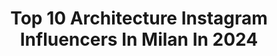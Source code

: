 ---
title: Top 10 Architecture Instagram Influencers In Milan In 2024
description: >-
  Find top architecture Instagram influencers in Milan in 2024. Most popular hashtags: #milano #architecture #milan #italy.
platform: Instagram
hits: 169
text_top: Discover the most popular Instagram influencers on inBeat.
text_bottom: Our database aggregates 169 Instagram influencers like this in Milan, Italy for you to connect with.
profiles:
  - username: "milanstagramcom"
    fullname: >-
      Massimiliano Donghi
    bio: >-
      📷 Freelance Photographer 📌 Based in Milan, Italy
    location: "Italy"
    followers: 23309
    engagement: 514
    commentsToLikes: 0.027438
    id: ck0vv45c1ngm80i195vkiwio0
    verified: false
    hashtags: "#travel, #postcard, #architecture, #milanocity"
  - username: "fernariello"
    fullname: >-
      Fernando
    bio: >-
      Un napoletano al parmigiano📱iPhone11promax📸CanonEOSM3📹GoPro H6💫Fotografare è cercare di fermare l'attimo fuggente🌎Viaggiare alla ricerca di se stessi🥇
    location: "Italy"
    followers: 10061
    engagement: 1002
    commentsToLikes: 0.049503
    id: ck0u7pkq85e6t0i192e4tostl
    verified: false
    hashtags: "#city, #nyc, #venezia, #love"
  - username: "eventiatmilano"
    fullname: >-
      Eventi@Milano
    bio: >-
      𝘖𝘨𝘨𝘪. 𝘈 𝘔𝘪𝘭𝘢𝘯𝘰. 𝘘𝘶𝘢𝘭𝘤𝘰𝘴𝘢 𝘥𝘪 𝘥𝘪𝘷𝘦𝘳𝘴𝘰 𝘥𝘢𝘭 𝘴𝘰𝘭𝘪𝘵𝘰 𝘢𝘱𝘦𝘳𝘪𝘵𝘪𝘷𝘰. 📷 #eventiatmilano ⬇️ Promuovi il tuo evento ⬇️
    location: "Italy"
    followers: 30773
    engagement: 171
    commentsToLikes: 0.018016
    id: ckaovrmzx5ux50i781wsa9gfm
    verified: false
    hashtags: "#ig, #castellosforzescomilano, #comunedimilano, #brera"
  - username: "carlo_stanga"
    fullname: >-
      Carlo Stanga Illustrator
    bio: >-
      Italian freelance illustrator, architect, books author based in Berlin #illustration #travels #architecture #berlin #milano #greece
    location: "Italy"
    followers: 60749
    engagement: 257
    commentsToLikes: 0.020261
    id: ck0uba49be6y00i19e6pswk9y
    verified: false
    hashtags: "#zahahadid, #milan, #carlostanga, #architettura"
  - username: "sfiziusello78"
    fullname: >-
      sfiziusello78
    bio: >-
      Appunti disordinati di viaggi di un semplice 40enne🐻🌈🌞 Giovanni da Milano/salerno ❤️ mia famiglia ❤️il mio lavoro💉💊 💓viaggiatore dipendente✈️🛳️🌍 ❤️🍤🍣🍙
    location: "Italy"
    followers: 6162
    engagement: 727
    commentsToLikes: 0.023465
    id: ck5hs8t9ow6gg0i113gnk2n1t
    verified: false
    hashtags: "#art, #vivomilano, #museo, #chieseedintorni"
  - username: "cristian.mohaded"
    fullname: >-
      C R I S T I A N.M O H A D E D
    bio: >-
      Designer & Artist from 🇦🇷 Head of Design, Mohaded.Studio Founder & Art Director @entrevero.collections Rewriting Argentine Design
    location: "Italy"
    followers: 27242
    engagement: 210
    commentsToLikes: 0.054772
    id: ck5heupn8ura20i11otci61cj
    verified: false
    hashtags: "#cristianmohaded, #craft, #handmade, #lamp"
  - username: "milano_scomparsa_o_quasi"
    fullname: >-
      Paolo
    bio: >-
      Potete trovare i libri su AMAZON, IBS, KOBO, UNILIBRO, MONDADORI
    location: "Italy"
    followers: 36016
    engagement: 453
    commentsToLikes: 0.041519
    id: ck13947gcjfp70i192d0nhzov
    verified: false
    hashtags: "#milano, #architecture, #architettura, #architecturephotography"
  - username: "ilpiccionedimilano"
    fullname: >-
      Il Piccione di Milano
    bio: >-
      The one and only 🐦 Based in 📍Milan, Italy 🇮🇹 #ilpiccionedimilano
    location: "Italy"
    followers: 7217
    engagement: 627
    commentsToLikes: 0.035794
    id: ck8t5u7h8b9ut0j7847fahdtp
    verified: false
    hashtags: "#fotografimilanesi, #italianarchitecture, #milanese, #ilovemilano"
  - username: "chiara._marchese"
    fullname: >-
      Chiara Marchese
    bio: >-
      Mathematician 🇮🇹 🇪🇸 Volleyball 🏐 Fitboxer 🥊
    location: "Italy"
    followers: 2566
    engagement: 2971
    commentsToLikes: 0.129422
    id: ckaoxxgwqf6cr0i78smi1yrsx
    verified: false
    hashtags: "#playa, #italy, #ig, #sicily"
  - username: "rosario__siragusa"
    fullname: >-
      Rosario Siragusa
    bio: >-
      ●Passione Fotografica● Nikon📷🔎 DJI Mavic Pro 🎮🛩 La fotocamera che possiedi è un oggetto con memoria, ma senza capacità di pensiero
    location: "Italy"
    followers: 3342
    engagement: 1034
    commentsToLikes: 0.049224
    id: ck5q0ktk86h9f0i11qc6blq8s
    verified: false
    hashtags: "#italianlandscapes, #volgomilano, #visitlombardia, #nightphotography"
---